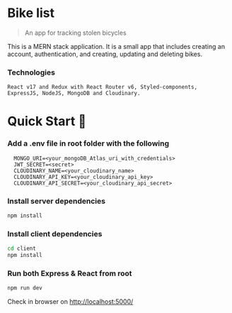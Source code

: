 # Bike list

> An app for tracking stolen bicycles

This is a MERN stack application. It is a small app that includes creating an account, authentication, and creating, updating and deleting bikes.

### Technologies

```
React v17 and Redux with React Router v6, Styled-components, ExpressJS, NodeJS, MongoDB and Cloudinary.
```

# Quick Start 🚀

### Add a .env file in root folder with the following

```
  MONGO_URI=<your_mongoDB_Atlas_uri_with_credentials>
  JWT_SECRET=<secret>
  CLOUDINARY_NAME=<your_cloudinary_name>
  CLOUDINARY_API_KEY=<your_cloudinary_api_key>
  CLOUDINARY_API_SECRET=<your_cloudinary_api_secret>
```

### Install server dependencies

```bash
npm install
```

### Install client dependencies

```bash
cd client
npm install
```

### Run both Express & React from root

```bash
npm run dev
```

Check in browser on [http://localhost:5000/](http://localhost:5000/)
